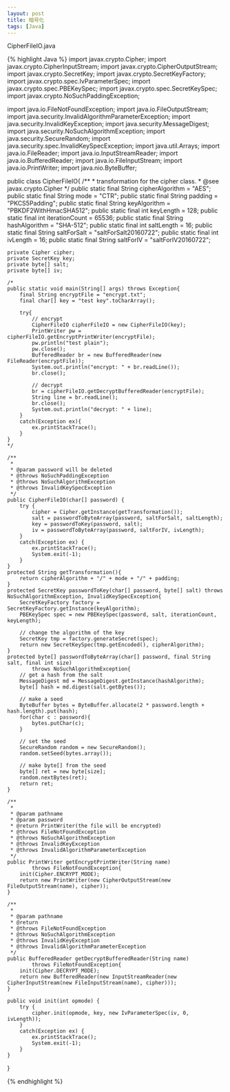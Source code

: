 ```yaml
---
layout: post
title: 暗号化
tags: [Java]
---
```




CipherFileIO.java

{% highlight Java  %}
import javax.crypto.Cipher;
import javax.crypto.CipherInputStream;
import javax.crypto.CipherOutputStream;
import javax.crypto.SecretKey;
import javax.crypto.SecretKeyFactory;
import javax.crypto.spec.IvParameterSpec;
import javax.crypto.spec.PBEKeySpec;
import javax.crypto.spec.SecretKeySpec;
import javax.crypto.NoSuchPaddingException;

import java.io.FileNotFoundException;
import java.io.FileOutputStream;
import java.security.InvalidAlgorithmParameterException;
import java.security.InvalidKeyException;
import java.security.MessageDigest;
import java.security.NoSuchAlgorithmException;
import java.security.SecureRandom;
import java.security.spec.InvalidKeySpecException;
import java.util.Arrays;
import java.io.FileReader;
import java.io.InputStreamReader;
import java.io.BufferedReader;
import java.io.FileInputStream;
import java.io.PrintWriter;
import java.nio.ByteBuffer;


public class CipherFileIO{
	/**
	 * transformation for the cipher class.
	 * @see javax.crypto.Cipher
	 */
	public static final String cipherAlgorithm = "AES";
	public static final String mode = "CTR";
	public static final String padding = "PKCS5Padding";
	public static final String keyAlgorithm = "PBKDF2WithHmacSHA512";
	public static final int keyLength = 128;
	public static final int iterationCount = 65536;
	public static final String hashAlgorithm = "SHA-512";
	public static final int saltLength = 16;
	public static final String saltForSalt = "saltForSalt20160722";
	public static final int ivLength = 16;
	public static final String saltForIV = "saltForIV20160722";
	
	
	private Cipher cipher;
	private SecretKey key;
	private byte[] salt;
	private byte[] iv;
	
	/*
	public static void main(String[] args) throws Exception{
		final String encryptFile = "encrypt.txt";
		final char[] key = "test key".toCharArray();
		
		try{	
			// encrypt
			CipherFileIO cipherFileIO = new CipherFileIO(key);
			PrintWriter pw = cipherFileIO.getEncryptPrintWriter(encryptFile);
			pw.println("test plain");
			pw.close();
			BufferedReader br = new BufferedReader(new FileReader(encryptFile));
			System.out.println("encrypt: " + br.readLine());
			br.close();			
			
			// decrypt
			br = cipherFileIO.getDecryptBufferedReader(encryptFile);
			String line = br.readLine();
			br.close();
			System.out.println("decrypt: " + line);
		}
		catch(Exception ex){
			ex.printStackTrace();
		}
	}
	*/
	
	/**
	 * 
	 * @param password will be deleted 
	 * @throws NoSuchPaddingException
	 * @throws NoSuchAlgorithmException
	 * @throws InvalidKeySpecException
	 */
	public CipherFileIO(char[] password) {
		try {
			cipher = Cipher.getInstance(getTransformation());
			salt = passwordToByteArray(password, saltForSalt, saltLength);
			key = passwordToKey(password, salt);
			iv = passwordToByteArray(password, saltForIV, ivLength);
		}
		catch(Exception ex) {
			ex.printStackTrace();
			System.exit(-1);
		}
	}
	protected String getTransformation(){
		return cipherAlgorithm + "/" + mode + "/" + padding;
	}
	protected SecretKey passwordToKey(char[] password, byte[] salt) throws NoSuchAlgorithmException, InvalidKeySpecException{   
	    SecretKeyFactory factory = SecretKeyFactory.getInstance(keyAlgorithm);
	    PBEKeySpec spec = new PBEKeySpec(password, salt, iterationCount, keyLength);
	    
	    // change the algorithm of the key
	    SecretKey tmp = factory.generateSecret(spec);
	    return new SecretKeySpec(tmp.getEncoded(), cipherAlgorithm);
	}
	protected byte[] passwordToByteArray(char[] password, final String salt, final int size)
			throws NoSuchAlgorithmException{
		// get a hash from the salt
		MessageDigest md = MessageDigest.getInstance(hashAlgorithm);
		byte[] hash = md.digest(salt.getBytes());
		
		// make a seed
		ByteBuffer bytes = ByteBuffer.allocate(2 * password.length + hash.length).put(hash);		
		for(char c : password){
			bytes.putChar(c);
		}
		
		// set the seed
		SecureRandom random = new SecureRandom();
		random.setSeed(bytes.array());
		
		// make byte[] from the seed
		byte[] ret = new byte[size];
		random.nextBytes(ret);
		return ret;
	}
		
	/**
	 * 
	 * @param pathname
	 * @param password
	 * @return PrintWriter(the file will be encrypted)
	 * @throws FileNotFoundException
	 * @throws NoSuchAlgorithmException
	 * @throws InvalidKeyException
	 * @throws InvalidAlgorithmParameterException 
	 */
	public PrintWriter getEncryptPrintWriter(String name)
			throws FileNotFoundException{
		init(Cipher.ENCRYPT_MODE);	    
	    return new PrintWriter(new CipherOutputStream(new FileOutputStream(name), cipher));
	}
	
	/**
	 * 
	 * @param pathname
	 * @return 
	 * @throws FileNotFoundException
	 * @throws NoSuchAlgorithmException
	 * @throws InvalidKeyException
	 * @throws InvalidAlgorithmParameterException
	 */
	public BufferedReader getDecryptBufferedReader(String name)
			throws FileNotFoundException{
		init(Cipher.DECRYPT_MODE);	    
	    return new BufferedReader(new InputStreamReader(new CipherInputStream(new FileInputStream(name), cipher)));
	}
	
	public void init(int opmode) {
		try {
			cipher.init(opmode, key, new IvParameterSpec(iv, 0, ivLength));
		}
		catch(Exception ex) {
			ex.printStackTrace();
			System.exit(-1);
		}
	}
	
	
}


{% endhighlight %} 

